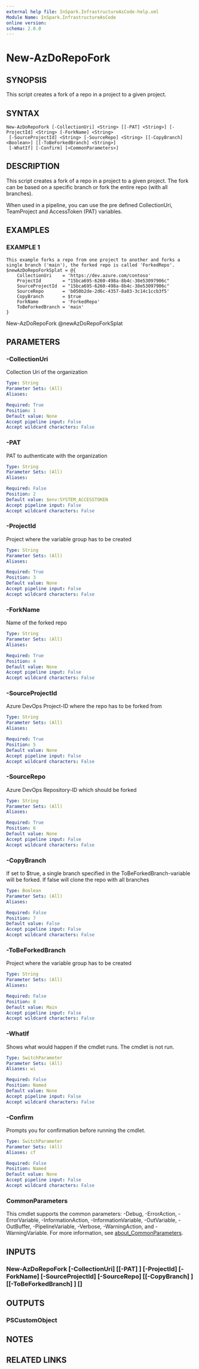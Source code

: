 ```yaml
---
external help file: InSpark.InfrastructureAsCode-help.xml
Module Name: InSpark.InfrastructureAsCode
online version:
schema: 2.0.0
---
```


# New-AzDoRepoFork

## SYNOPSIS
This script creates a fork of a repo in a project to a given project.

## SYNTAX

```
New-AzDoRepoFork [-CollectionUri] <String> [[-PAT] <String>] [-ProjectId] <String> [-ForkName] <String>
 [-SourceProjectId] <String> [-SourceRepo] <String> [[-CopyBranch] <Boolean>] [[-ToBeForkedBranch] <String>]
 [-WhatIf] [-Confirm] [<CommonParameters>]
```

## DESCRIPTION
This script creates a fork of a repo in a project to a given project.
The fork can be based on a specific branch or fork the entire repo (with all branches).

When used in a pipeline, you can use the pre defined CollectionUri, TeamProject and AccessToken (PAT) variables.

## EXAMPLES

### EXAMPLE 1
```
This example forks a repo from one project to another and forks a single branch ('main'), the forked repo is called 'ForkedRepo'.
$newAzDoRepoForkSplat = @{
    CollectionUri    = 'https://dev.azure.com/contoso'
    ProjectId        = "15bca695-6260-498a-8b4c-38e53097906c"
    SourceProjectId  = "15bca695-6260-498a-8b4c-38e53097906c"
    SourceRepo       = 'b050b2de-2d6c-4357-8a03-3c14c1ccb3f5'
    CopyBranch       = $true
    ForkName         = 'ForkedRepo'
    ToBeForkedBranch = 'main'
}
```

New-AzDoRepoFork @newAzDoRepoForkSplat

## PARAMETERS

### -CollectionUri
Collection Uri of the organization

```yaml
Type: String
Parameter Sets: (All)
Aliases:

Required: True
Position: 1
Default value: None
Accept pipeline input: False
Accept wildcard characters: False
```

### -PAT
PAT to authenticate with the organization

```yaml
Type: String
Parameter Sets: (All)
Aliases:

Required: False
Position: 2
Default value: $env:SYSTEM_ACCESSTOKEN
Accept pipeline input: False
Accept wildcard characters: False
```

### -ProjectId
Project where the variable group has to be created

```yaml
Type: String
Parameter Sets: (All)
Aliases:

Required: True
Position: 3
Default value: None
Accept pipeline input: False
Accept wildcard characters: False
```

### -ForkName
Name of the forked repo

```yaml
Type: String
Parameter Sets: (All)
Aliases:

Required: True
Position: 4
Default value: None
Accept pipeline input: False
Accept wildcard characters: False
```

### -SourceProjectId
Azure DevOps Project-ID where the repo has to be forked from

```yaml
Type: String
Parameter Sets: (All)
Aliases:

Required: True
Position: 5
Default value: None
Accept pipeline input: False
Accept wildcard characters: False
```

### -SourceRepo
Azure DevOps Repository-ID which should be forked

```yaml
Type: String
Parameter Sets: (All)
Aliases:

Required: True
Position: 6
Default value: None
Accept pipeline input: False
Accept wildcard characters: False
```

### -CopyBranch
If set to $true, a single branch specified in the ToBeForkedBranch-variable will be forked.
If false will clone the repo with all branches

```yaml
Type: Boolean
Parameter Sets: (All)
Aliases:

Required: False
Position: 7
Default value: False
Accept pipeline input: False
Accept wildcard characters: False
```

### -ToBeForkedBranch
Project where the variable group has to be created

```yaml
Type: String
Parameter Sets: (All)
Aliases:

Required: False
Position: 8
Default value: Main
Accept pipeline input: False
Accept wildcard characters: False
```

### -WhatIf
Shows what would happen if the cmdlet runs.
The cmdlet is not run.

```yaml
Type: SwitchParameter
Parameter Sets: (All)
Aliases: wi

Required: False
Position: Named
Default value: None
Accept pipeline input: False
Accept wildcard characters: False
```

### -Confirm
Prompts you for confirmation before running the cmdlet.

```yaml
Type: SwitchParameter
Parameter Sets: (All)
Aliases: cf

Required: False
Position: Named
Default value: None
Accept pipeline input: False
Accept wildcard characters: False
```

### CommonParameters
This cmdlet supports the common parameters: -Debug, -ErrorAction, -ErrorVariable, -InformationAction, -InformationVariable, -OutVariable, -OutBuffer, -PipelineVariable, -Verbose, -WarningAction, and -WarningVariable. For more information, see [about_CommonParameters](http://go.microsoft.com/fwlink/?LinkID=113216).

## INPUTS

### New-AzDoRepoFork [-CollectionUri] <String> [[-PAT] <String>] [-ProjectId] <String> [-ForkName] <String> [-SourceProjectId] <String> [-SourceRepo] <String> [[-CopyBranch] <Boolean>] [[-ToBeForkedBranch] <String>] [<CommonParameters>]
## OUTPUTS

### PSCustomObject
## NOTES

## RELATED LINKS
